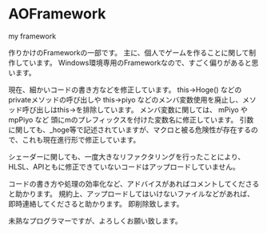 # AOFramework
my framework

作りかけのFrameworkの一部です。
主に、個人でゲームを作ることに関して制作しています。
Windows環境専用のFrameworkなので、すごく偏りがあると思います。

現在、細かいコードの書き方などを修正しています。
this->Hoge() などのprivateメソッドの呼び出しや
this->piyo などのメンバ変数使用を廃止し、メソッド呼び出しはthis->を排除しています。
メンバ変数に関しては、 mPiyo や mpPiyo など 頭にmのプレフィックスを付けた変数名に修正しています。
引数に関しても、_hoge等で記述されていますが、マクロと被る危険性が存在するので、これも現在進行形で修正しています。

シェーダーに関しても、一度大きなリファクタリングを行ったことにより、
HLSL、APIともに修正できていないコードはアップロードしていません。

コードの書き方や処理の効率化など、アドバイスがあればコメントしてくださると助かります。
規約上、アップロードしてはいけないファイルなどがあれば、即時連絡してくださると助かります。
即削除致します。

未熟なプログラマーですが、よろしくお願い致します。
